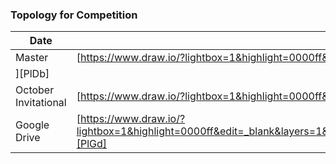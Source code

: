 ### Topology for Competition

| Date | Topology |
| ------ | ------ |
| Master | [https://www.draw.io/?lightbox=1&highlight=0000ff&edit=_blank&layers=1&nav=1#R7Vxbj6s2EP41edwIMBh43FtPpbbSkbZSu09HbOINVglOwZvL%2BfU1wSZgko03IdhU7MvCgA18M%2FPNMB4yAY%2FL7bcsWsV%2FkDlKJo41307A08RxbMsK2L9CsislrueVgkWG5%2Fykg%2BAF%2F0RiJJd%2B4DnKGydSQhKKV03hjKQpmtGGLMoysmme9k6S5lVX0QK1BC%2BzKGlL%2F8JzGpfSwLMO8l8RXsTiyuyJyyPLSJzMBXkczcmmJgLPE%2FCYEULLreX2ESUFeAKXctwvJ45WN5ahlKoMmAU%2F43%2Fvd7%2F59%2Bv4NSR%2FPt29%2Fbhzy1nWUfLBH5jfLN0JBNYoo5gB8nv0hpLvJMcUk5QdeiOUkuUEPET5qkT%2BHW8Ru9hDTJcJ27XZphh8n%2BBFMYiSFZPmNCP%2FoEeSkIzJUpKiYhp%2Byow9D2LyB%2FJBE5yy04RmrWJoHK2KG1tuF4XBTWeYZng7zdjJ%2B0FtVDhQxZ2gbU3EUfqGyBLRbMdO4UdBCMshwmS5AjcH%2FQsjjmuqB3DKpRG3uUU19UEtbINr5gta8s5riQGQzgv097BvYkzRyyqaFUc3DKimVroACboNkMI2SLaw%2FDpK0LoRRvA8Riid3xeUcLC5GiYMimz3d2FlTI1897V%2B7GnLTbDc2%2FG9k1jSKFsgel6raN5goDbidbs7gqiQZSiJKF43eesYzPwK3wlmd1wp1HWaCgWypnLykc0QH1XnGWmiaiCfyPaliUpgWhPttV499uWG4F9pCCcVaoiiQgne8EI9%2BecmurGegmsddotpzV%2FZ3qtwULZ98NZi56yzlqB9crehUTbAYlRDdyxGycFH2V3dUDYDeaobG0JoXnRzAgnfoAJFW4ATGfFnOLVSsVWhNJQ9rxkWOcenSkQLj5hHebwH1mqCeDRFS6QUsErVzuaIx%2FPAVsonZ3fLfBah6f7oKsM5mm5wyu49%2F5GjbL0f8Y6TRNzlxAGWZQfBU0dGEAZC6cIMbO%2BIGQhfPObn3VuBY563uBDIQAVAt7eAQYUXoVZT4kvY5D%2FXvzi%2BeFJe2X98sRVecgedEcIgPOV%2FX9WWwlS31pbCy%2B4Y5joMc67vtsJcoDfIVQ9hUJDzwpOeoS3ICVgGEuQMo00XNPV5RZCDcs2j9yDnKOQ7I212SJvQtoyjTYVEp2%2FatD3z3qQdhRTDJNp0jaJNpzPWZDSpmzUVVg1G1uyQNavFAHMqKo7CgkHfrOk7MmsC%2Faw5rIK9UKshrOmFMm2CS2nTD7TTpkLJfqTNDmnTd2XaDHTTJjCQNlusqT%2FXBMNiTWAWa97ZVmfZZps1e%2BVMMHJmz3VN4zJNqFDWHPRCRGg3IL%2B4hchnGU1Y%2Bws%2Bn%2FbGngudQVE4BEbZhOyHrn15q4pnyYbQc%2BILFaqs%2FSc9EsCe%2FqwHKlQix2DXaa%2BKvDoFAv3xzsC%2BZRfKq52up3sZD17du9xvgDGrcRlYTf6Dl%2FdCelJtW0OA%2Bb93L8NQXjar%2FO%2FLi67np7q1thRe7scw12mvitcKc5oXXaGB7cvQOukZ2oKcWPgZSpAzq%2BHfBc1v0q4IchCeebnuOeT5ClWRkUQ77VyxTSNRX6HE0nvnCjTvvdofVle7UKshJOp0xqHVR936WHOssPTduSIVt%2FXXV3wD6ys%2BkFlTf%2BeKP6z6im9WfcULZdq8vHMl1E6bCvWVkTY77VyRaVN754qvULXp%2Fec0DMw1FQobJrFmYBRr3tlW87vHK7LNNmv2ypnB%2BOF5z1XOHjNNtnv4CarSYg4%2F5AWe%2FwM%3D][PlGh]
][PlDb] |
| October Invitational | [https://www.draw.io/?lightbox=1&highlight=0000ff&edit=_blank&layers=1&nav=1&title=invitational#R7Zxfk6I4EMA%2FjY9aQBDhcUbXnardvfXWuZqbpy2ECKlFwkJ09D79JRAUkjgyjn%2FYGudF6EDA%2FnU33R2ZDhgu1p9TNwm%2FYR9GHUPz1x0w6hj0z9HoB5NsComlmYUgSJFfiPSdYIr%2Bg1zIzwuWyIdZ7UCCcURQUhd6OI6hR2oyN03xS%2F2wOY7qV03cAEqCqedGsvQJ%2BSQspHZf28kfIArC8sq6xkcWbnkwF2Sh6%2BOXigh86oBhijEpthbrIYyY8kq9FOeN94xubyyFMWlygmf%2FF%2F6%2B23wZ3K3CZwc%2Fjrqzn10OY%2BVGS%2F6F%2Bc2STamBFUwJogr56s5gNMEZIgjHdGiGCcGLDrh3s6TQ%2FBytIb3YfUgWEd3V6WZ58l2EAnYSwQmVZiTFv%2BAQRzilshjHkE3DD%2FHo94FUfo%2BXJEIxPawkq7FTQzdhN7ZYB8zgeh4iKVr3UnpwfpKsFa4odidwXRFxLX2GeAFJuqGH8FHgWMUp3GRNDvBlx7%2FfL0RhBT2welzqcpsLtlPvsNANTuYNlPoKSlZEr3s%2FoxsB20jmUxhnsJTTy2yHJKJUWbHPSOWIXkJE4DRxPTb6QpVaJ3gKhVpmTaGOrFC99JKqRi3tTPq0Dls9jP07Fj529lnRCVVFuvmXWSRFznefq2OjNTfXYm%2FD9%2FbqkrhpAMlhC4B%2BLVrJGq%2FaqEKjpSyFkUvQqh7jVGrmV5hgRO94C9Q06kCBLZDK8DL1ID%2BrGpOEiUCJmE%2BkD4SJCsVIE%2BXUt1%2F7eEMYvNMQ9gJtCShRvc6RnAbOgYnOzMl%2Br8OuEan4K917Lh2Ubu%2B8le0cdNaWsAVArzExjnZCYSLddsQn2Znx6uDGV8LSL7Wy5asfx1ecSLftS%2FNtkGb%2B2XF25zJbWuA4Wg2mOjOtEs7NG6tYTFvCcqQ%2FylNd3iONBhFXqusSdjcw%2FbSijDLOelvVMoi%2Bm4V5XaHVDUJZ70VCPbmt%2Bw4WnOqiUqofxVJxkXku7OWjSYoy2HtBMb337GcG01V%2BxhxFUXmXHQNoGgUzOk0NZAmpGE11O2IRBJz95nvyGshQFZUf3ct1B5zKy%2BWpaNJ8aS%2B%2F5c2KWsZ2xMeriKVxWSRMdXnCQFXBCq2hB%2BT7MEZkT3OIH52WkqciKtJJDU2jBqRNi%2FAoHag7Rk%2B37J7eY81acXT0MJx0DPqttNFf02Lj22b6O5IM8NLdqLLoF8umWjdKEYnFkvdkkRi0yksL229gci1x566u1cOsOZCcsHGlZIvufFlndg4bwi0pO2FSJkQC3SwN51pJmaUftoA%2FulC261nw0Y1jsSEpTXRmV7VuNbKq0WT0xFhsHB2LpcnAhfsgg1tXUtEs7psS46Oft%2FJk1I8vnEEPGjx0Pxzlgdihegdkaa4zxuowDMHzXfAEzIkXfI9%2FBt6T2VU9U4USabSJ3UXjCumf2TImSzolTRjYz1leKYx0efTh8XEiWdgRRZCU5igMam%2FmQyscsdFROsIl6iAlJ9UjVeD0Jd0kBB9Tyw5xCpvVsgqg48fJtoL9%2B2ux%2BWPEZdmCJMVWghNwdbJ9e08D62pcVYs%2FAtdH13sD1Z3%2FKfoOFZKGPJrjuzIhwxLqjqt7XoMm0vdZhnzkxm8lpGBQIQTk0VVGvc0vHKoVodI0xX7hBRtGSlyqfpGAawJnswhmzWgNqSa%2BT%2BmMg1dh9eXRSjwsWLGt6fTh6tAG5SmtiYKqNFOANsRudFJi1r7soy2YdOGXlrss82qcyh8evwbqB%2FZ%2Bbbo%2F8hwbx5msZRXFStb4KjQF0lbEQUNoubQCVoPcfhzldcXb0sXX%2FUrbu97RsmdVKxg1yOsfl%2FOGiHZe5Chrr1ZgEJ8%2BrcBwvfV%2BoanRSJMX6nPIMa0%2BRQv70Wq6DdYQy6UXtMjfeTn8msbBNZ98teje9X4FuYdVVmnm%2BR89JL%2FYXbloxWxCWsHi9zMKCWEv9dwx5Rhjz4%2B1HqJl4ZwGZZj2PHpFY%2By7xKUfTE7D9HhO6Xfza3ezTUYgO6TPAs54mccJGnzsXhIHp0hVQF%2FsmJTZS9VWdYWtvmKW73PpBq3LG%2FSTluq6pQjkF4VuqPLTG%2FQTQu9L68L2lZE3WBX%2BUMi9vPw9IfKBY0nBva%2FydKDADs6FvcH64w37u8J7%2FcUIU7s%2B8wZvSnwo5qd%2FpIspvza4%2BiO9wfuoN%2Binje%2BmJi%2B6XBb6x6zYshDNSTfCASabhC1QjAFTJO%2B8nTGLM8s%2BVAW4acvAS9kbgNPd3b9xKCr63T%2FDAJ%2F%2BBw%3D%3D][PlGh] |
| Google Drive | [https://www.draw.io/?lightbox=1&highlight=0000ff&edit=_blank&layers=1&nav=1#R7V1bl5s4Ev41%2FWgfJHF97Es6k%2Bv0iXs3k33JUWO1zRojD%2BC0Pb9%2BhQ02SMKmzU3pJeckMQJkqNL3lVRVKl%2Bh2%2BXmfYhX8y90SvwrqE03V%2BjuCkId6Cb7L2nZ7luA7qQts9Cbpm3Hhon3D0kbtbR17U1JVLgwptSPvVWx0aVBQNy40IbDkL4UL3umfvFbV3hGhIaJi32x9bs3jef7VtvQju1%2FEG82z74ZaOmZJc4uThuiOZ7Sl1wTeneFbkNK4%2F2n5eaW%2BIn0Mrns77svOXt4sJAEcZUbVv%2FGkz%2B3%2Bt%2FfyII%2BI5M8fNiAEQT2vp9f2F%2Bnr5w%2BbrzNZBDSdTAlSTfgCt28zL2YTFbYTc6%2BMLWztnm89NPTz57v31Kfhrt7Wdudfcce6SaKQ7ogsjPpA5AwJpvSdwMHibGxRuiSxOGWXZLe4JipkLNhlunn5agzM7tmnteXY6RjJR0ns0PfR1GyD6k0XyFZoDlvQbKWVZSsoYmSdSyJZI1s3DcuWdt6C4IdIU6yAImSBZps0OpmA6J17X%2Fmf19vP1nXv%2BY%2FHPp4N3r6OTLPS5YE0%2BuEV9lRQANSlGSJEKBGpgWaFaWSe2lDNprStpD4OPZ%2BFclZJob0Gx6ox57kIHTTKIhcR5wgI7oOXZLelOfS0%2F0gXiExDmckFvrZ6eTw0perSWSWj16IvS2%2BgqbPJHbzFLJPs%2BTT3dcJu3JCQjZYxbNjy6oHnVKFC9goBwKHA2aSxoaIBCgZFa3hIJt9nAICjlb7Ccezt0nEdbNK1E3Cd7%2BYLKJUPgejr7GDKY7mO8FqRSEWeSZFlY%2BfiP9AIy%2F2aMCaXZJ0zk4kkvXYBOUzd8ETjWO6zF1w7Xuz5ERME6Xh9OjQD3u0VfIqy80smbuNl5GLyXh3dhV6ERm%2FeAF79uhntB88Ak9qGrDtu4YGgamNi5gCpkiHyClnhubHABTGwCe8YCr0JCi7OQUys3%2BQAc3g5KsEzPQ3bm8Q4oc1a7rM5FToqmWrA4yBFDslRQBM1Ujx8BLHMTDB0XpBJJx4O5FwoY5650KoAwW5EKIBXZ2ii61QlUOXaA9vaLiOqQikCXFpMMW7F7q%2BkwANGb0DbQQ19ab2sMIad8BZk1N7YDuKwUx0IH2n4SKK8U7eUAO9QwdZQD3kVHBoDshpEDnIhmoBB4nA%2BYrl9ukh9JaKWyeE1LNOaMBYx9YJAcWskykusYQh8Fs7RdgUzC6I%2FGI3vI7A2Mn9OdNty%2F4RE9ZUHNl48V8JShkN7Y9%2BpJhNPt9t8gfb9KBU2XsZnnpcpNaoABwQdfvg8HrtuBg5%2FEDge2p7KIiL%2BcdoHeCpxE%2Fy6LkLkjz8FxzgmdyBbPdvLfk4MBBpsltTaVZwHg%2BmstUYjS5Js%2BjWVoou6T%2FoIknpEUD0BXtJd6VBGtj%2FjFQM0iiAsropAR0bNUMto2YULZEFLrZpINNEf0atQt7Nbz0xRYgPDBjw4mjd2a7a1laFxL7BPLYarevfPIrehA8xdudriXlMUne9YJaYyG0Uk6WaeQxi7K5%2FE5nNjH8XE%2BkoRbpZBlp9C4m0M96Aju2lVcGRMzBwqxHd3hnYEn1C36i7YC2fiWSRcuPTmYR47f6TJoRYrgK8WyFjQiHezYaCIrw7Qln6WH3mHQHUt8fNGrxBPYf1%2B%2Bda0RlUDOuLI6LvsL4CJPp7%2BXcstfw7EPGzV3Qph%2BqoODR6oNAK%2Fp2BQlvM7%2BifQUWf0Z%2Bh586TVA6Jz%2BDd1%2Fejkhmr0zvVCukdCnBtheQOlbjWVoprR7rZ3IQVmsKEtVOutYcNZj3n%2BXRJtsHo26f4MZjf%2FOfhI%2FmX9u6LcefItlKIbMCgN0kPaRjP6YwG2H93bL050mqi8%2BM1n2milJ32%2F0vieJtWVsBJsl6RUwTCYS33XvIu1flD%2BoIgnVruoXRKElpFoqnMILUUA8QpcUhdV5LkeOtFSbP2ja5jaVC5%2F0Ri03EOe26y3cp2h4bwpMJzEn64%2FirKr3fp2bqmmujgedZg07UZN3PYkf0NdheznQhzJPu8%2B8MuSe%2B685ZsQnfve0%2FsX9f3Vj9xyEzgfUDiF7aa3oWI7u%2B9kLxg3%2F8JoL1hf8erpLm%2BuLkyHohZeCim5MpqIjQh8JI6HlXC3u3ztJQiLyPmLBJ9nphhnzxcZUccP8dwE0Yehzs%2BjtL%2Fi3KUTaIK8yZ%2BEoJM27GESVQeOfszWXkg2OAUij2%2F7wXsS7PiRictcnWgWdAphMqKUyMEpbAz7HFWeqVQjaQ95FXxTXUxQ2Jv81d6%2F%2B5gt%2Brar8GSw%2BPCa3e0zR89kNBj4ki0mVPea2EsXUPoVVGMaqK4JHCrWVy0DenHcdPROqqC1%2F8sFoV1Vk73cpxK11PVwCsSVhx6myNTNQBuw%2BLDoCgTSx7NhghlZPIL6sbADEGVaF2XYD7i90f%2BXAmYL8OtVBSOxPzKCdCua39LkAuL0yyg8Rxeglq2UMTb3GU7WxqVf5HJxYwdhytRx%2Bc4AmicuoF92D%2FCpRxyUh%2F51cj9hAQREQboBeuPWkXCDH79YWlj2xaw3NoSRC6vZqq2nMdSb55GaHH8aThjYBW7qRzXgcZYy%2F3Rz3fdnM2U669uHu%2Flbmh1da5DVJgRG7ya7IsDe6d7hllUoCvtV8gL%2Fr%2FTPtK0saPldGQ1pf0zPXeu%2Ff5CUOpqH5h6S9o%2F03PX2j8UJx7UX8heY2%2Fj5Cw04tV%2FmfLP9AstYVi1rv66W8vfpvr1op7MptR%2Fst8%2B1A8H9csm%2B%2B2o%2F3S%2Ffai%2Fbr50VVVWcG04JT7JfspAa9plOtbhmY5aV2mFyXwr0UCXLle7GAv7vN9S%2FfORvrB%2F8wHBUxXUy2qup%2B9Tx2kCgFCroFoM0WotkmGIzOvj9WzuBbOndXI%2FH%2Fn%2B7i0kZYbHWWpCjy4pAEBRukmGgQ2EWFJv7ilgDJU0X51bVXdIOFzEwdTBGJ0cFG3lWpWMCdFn6c7JZrPEERMZ%2ByRJ7mEUh4PkNScxDSWbtca6OK46RyO0%2BZoR6uGxQt3o39pfDAy20tPzLr6CQiygy7Dwal9CrW9peyZiDGVVOyZd6PD1BpQjXTHQEM9DQqg%2FXZJAJNSPJFh4QSQrztNI5YF68tYhX3pAPaYdan50DEId8bkWyoFQ9Pg%2F0SdJGTrik%2BztvhPJBeNsFdUjCB1b8bWHWcHBPiCwQQQ6TnHbpGrwk1RzDck0xDMqMYDvPzzKjF8zv5lRj%2BgMg5OzcsgTXSwD8lq1fUYmclWhJ%2FqBnnwcLCJZ5ZX7xwcZ9PpH3uGnZpUF3lB5o1vg2abiJq%2B%2FkhKN5OeCfZ273rxJ0CqGCm3z8qKhyOb6EvdMt%2B0ZkpQN9T3J5Gf3S6UCA%2Fe%2F5gCIi%2FLZToebAEtkOiz0O57sIKRzC31b8nvN3RKtpHYPmb7gcCri6DNlAr%2Fa%2FxhL33gCjnJ4qlL6RmmTtR8KvZksjVsKAM253GZBo3ebJSmEM%2FBru9EMLj%2Bqf3bNijPlxkA0rz5xAf0vHRkslWNae1gtdowsjV9O9I%2Bst54Q4Ggc7gAny%2Br7B7hkK6Gnti1hxhhvVldA42rXXq4s1tNY13g%2FTJafYUj9dh3pEWp1N232PcMt2wvd0SgRU9xsPl208jjhdzl3DWqovX0CZtqyTwu5qrqSvhxbUVTXdbWqrkghl%2FtydmY9qcvOzfy0ksJ6RLox1hpC5K4z%2FQhJWy1d1t1grbwudRs0p8ukM3V1WXe7tPK6NBPnWlO6TDpzVNWlpKznKV26Po4iz%2BUmwa1XDzpfFKhfV29ZSZ9LCiMURwfvc2qoBhGAXMGNTmoKMUEJo%2B3jerqVOQobKRLbaBIdGyyyAoDdugohHH6PoGtXYbZDPAvjOGBsieOgU28hs0cSJPkelkFJgW0CgCvZBXVTJsOusVRhIjNgqdE9kVzCLOtaxqkNYYkdhpTGeSOWyGD3q56s8X8%3D][PlGd] |
